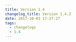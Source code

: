 ```yaml
---
title: Version 1.4
changelog_title: Version 1.4.2
date: 2017-10-03 17:27:27
tags:
  - changelogs
  - 1.4
---
```


<script src="https://gist.github.com/spinnaker-release/c791562094c040e936776b501b42c7a6.js"></script>
